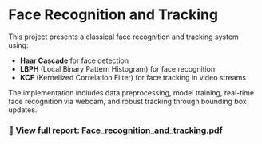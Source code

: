 # Face Recognition and Tracking

This project presents a classical face recognition and tracking system using:
- **Haar Cascade** for face detection  
- **LBPH** (Local Binary Pattern Histogram) for face recognition  
- **KCF** (Kernelized Correlation Filter) for face tracking in video streams  

The implementation includes data preprocessing, model training, real-time face recognition via webcam, and robust tracking through bounding box updates.
### [📄 View full report: Face_recognition_and_tracking.pdf](Face_recognition_and_tracking.pdf)
